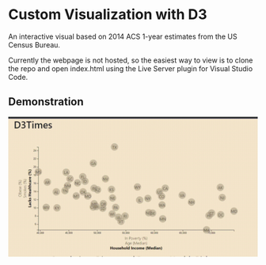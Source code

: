 # Custom Visualization with D3
An interactive visual based on 2014 ACS 1-year estimates from the US Census Bureau.

Currently the webpage is not hosted, so the easiest way to view is to clone the repo and open index.html using the Live Server plugin for Visual Studio Code. 

## Demonstration

![Visualization](assets/images/d3-graph.gif)


